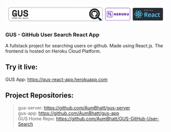 # <img align="center" src="./GH-React4.png" />
### GUS - GitHub User Search React App
A fullstack project for searching users on github. Made using React.js. The frontend is hosted on Heroku Cloud Platform.

## Try it live:
GUS App: https://gus-react-app.herokuapp.com

## Project Repositories:
> gus-server: https://github.com/AumBhatt/gus-server <br>
> gus-app: https://github.com/AumBhatt/gus-app <br>
> GUS Home Repo: https://github.com/AumBhatt/GUS-GitHub-User-Search
